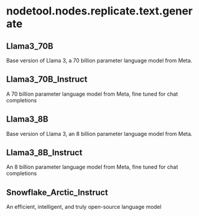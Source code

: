 # nodetool.nodes.replicate.text.generate

## Llama3_70B

Base version of Llama 3, a 70 billion parameter language model from Meta.

## Llama3_70B_Instruct

A 70 billion parameter language model from Meta, fine tuned for chat completions

## Llama3_8B

Base version of Llama 3, an 8 billion parameter language model from Meta.

## Llama3_8B_Instruct

An 8 billion parameter language model from Meta, fine tuned for chat completions

## Snowflake_Arctic_Instruct

An efficient, intelligent, and truly open-source language model

